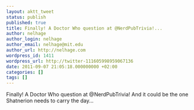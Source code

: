```yaml
---
layout: aktt_tweet
status: publish
published: true
title: Finally! A Doctor Who question at @NerdPubTrivia!...
author: nelhage
author_login: nelhage
author_email: nelhage@mit.edu
author_url: http://nelhage.com
wordpress_id: 1411
wordpress_url: http://twitter-111605998959067136
date: 2011-09-07 21:05:18.000000000 +02:00
categories: []
tags: []
---
```

Finally! A Doctor Who question at @NerdPubTrivia! And it could be the one Shatnerion needs to carry the day...
